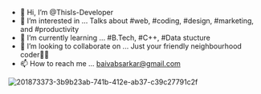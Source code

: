 - 👋 Hi, I’m @ThisIs-Developer
- 👀 I’m interested in ... Talks about #web, #coding, #design, #marketing, and #productivity
- 🌱 I’m currently learning ... #B.Tech, #C++, #Data stucture
- 💞️ I’m looking to collaborate on ... Just your friendly neighbourhood coder👨‍💻
- 📫 How to reach me ... baivabsarkar@gmail.com

<!---
ThisIs-Developer/ThisIs-Developer is a ✨ special ✨ repository because its `README.md` (this file) appears on your GitHub profile.
You can click the Preview link to take a look at your changes.
--->

![201873373-3b9b23ab-741b-412e-ab37-c39c27791c2f](https://user-images.githubusercontent.com/109382325/205456081-00b534c4-de6c-4d56-8079-8864c093bfb2.jpg)
